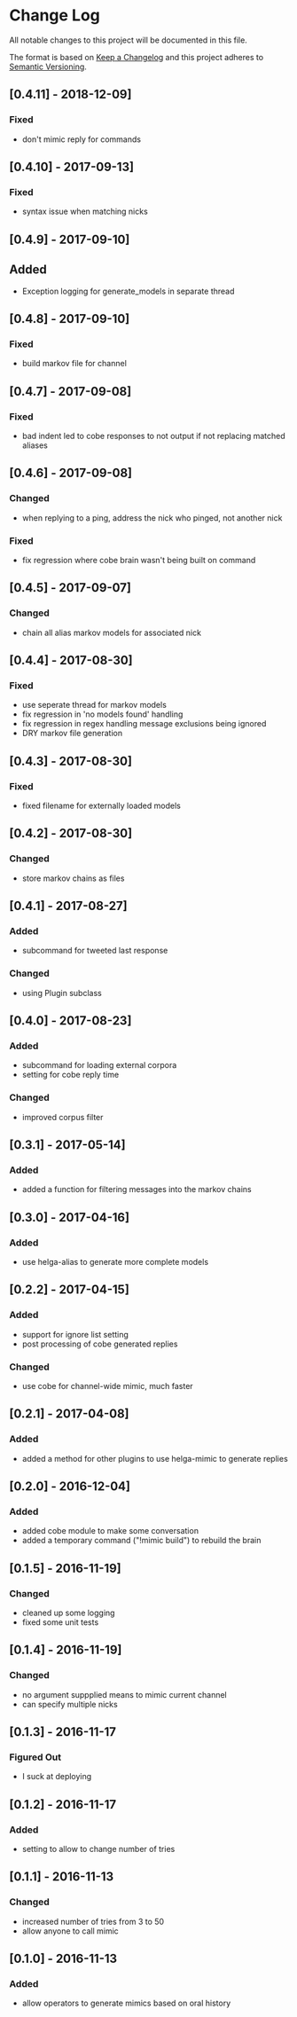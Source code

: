 # Change Log
All notable changes to this project will be documented in this file.

The format is based on [Keep a Changelog](http://keepachangelog.com/)
and this project adheres to [Semantic Versioning](http://semver.org/).

## [0.4.11] - 2018-12-09]
### Fixed
- don't mimic reply for commands

## [0.4.10] - 2017-09-13]
### Fixed
- syntax issue when matching nicks

## [0.4.9] - 2017-09-10]
## Added
- Exception logging for generate_models in separate thread

## [0.4.8] - 2017-09-10]
### Fixed
- build markov file for channel

## [0.4.7] - 2017-09-08]
### Fixed
- bad indent led to cobe responses to not output if not replacing matched aliases

## [0.4.6] - 2017-09-08]
### Changed
- when replying to a ping, address the nick who pinged, not another nick
### Fixed
- fix regression where cobe brain wasn't being built on command

## [0.4.5] - 2017-09-07]
### Changed
- chain all alias markov models for associated nick

## [0.4.4] - 2017-08-30]
### Fixed

- use seperate thread for markov models
- fix regression in 'no models found' handling
- fix regression in regex handling message exclusions being ignored
- DRY markov file generation

## [0.4.3] - 2017-08-30]
### Fixed
- fixed filename for externally loaded models

## [0.4.2] - 2017-08-30]
### Changed
- store markov chains as files

## [0.4.1] - 2017-08-27]
### Added
- subcommand for tweeted last response
### Changed
- using Plugin subclass

## [0.4.0] - 2017-08-23]
### Added
- subcommand for loading external corpora
- setting for cobe reply time
### Changed
- improved corpus filter

## [0.3.1] - 2017-05-14]
### Added
- added a function for filtering messages into the markov chains

## [0.3.0] - 2017-04-16]
### Added
- use helga-alias to generate more complete models

## [0.2.2] - 2017-04-15]
### Added
- support for ignore list setting
- post processing of cobe generated replies
### Changed
- use cobe for channel-wide mimic, much faster

## [0.2.1] - 2017-04-08]
### Added
- added a method for other plugins to use helga-mimic to generate replies

## [0.2.0] - 2016-12-04]
### Added
- added cobe module to make some conversation
- added a temporary command ("!mimic build") to rebuild the brain

## [0.1.5] - 2016-11-19]
### Changed
- cleaned up some logging
- fixed some unit tests

## [0.1.4] - 2016-11-19]
### Changed
- no argument suppplied means to mimic current channel
- can specify multiple nicks

## [0.1.3] - 2016-11-17
### Figured Out
- I suck at deploying

## [0.1.2] - 2016-11-17
### Added
- setting to allow to change number of tries

## [0.1.1] - 2016-11-13
### Changed
- increased number of tries from 3 to 50
- allow anyone to call mimic

## [0.1.0] - 2016-11-13
### Added
- allow operators to generate mimics based on oral history
